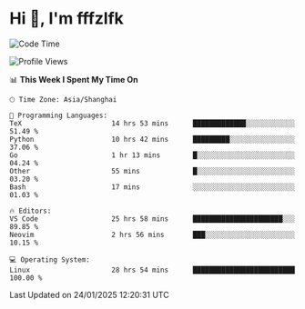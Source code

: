 # Hi 👋, I'm fffzlfk

<!--START_SECTION:waka-->
![Code Time](http://img.shields.io/badge/Code%20Time-1%2C192%20hrs%2026%20mins-blue)

![Profile Views](http://img.shields.io/badge/Profile%20Views-0-blue)

📊 **This Week I Spent My Time On** 

```text
🕑︎ Time Zone: Asia/Shanghai

💬 Programming Languages: 
TeX                      14 hrs 53 mins      █████████████░░░░░░░░░░░░   51.49 % 
Python                   10 hrs 42 mins      █████████░░░░░░░░░░░░░░░░   37.06 % 
Go                       1 hr 13 mins        █░░░░░░░░░░░░░░░░░░░░░░░░   04.24 % 
Other                    55 mins             █░░░░░░░░░░░░░░░░░░░░░░░░   03.20 % 
Bash                     17 mins             ░░░░░░░░░░░░░░░░░░░░░░░░░   01.03 % 

🔥 Editors: 
VS Code                  25 hrs 58 mins      ██████████████████████░░░   89.85 % 
Neovim                   2 hrs 56 mins       ███░░░░░░░░░░░░░░░░░░░░░░   10.15 % 

💻 Operating System: 
Linux                    28 hrs 54 mins      █████████████████████████   100.00 % 
```


 Last Updated on 24/01/2025 12:20:31 UTC
<!--END_SECTION:waka-->

